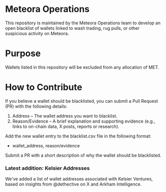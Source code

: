 # Meteora Operations

This repository is maintained by the Meteora Operations team to develop an open blacklist of wallets linked to wash trading, rug pulls, or other suspicious activity on Meteora.

# Purpose

Wallets listed in this repository will be excluded from any allocation of MET.

# How to Contribute

If you believe a wallet should be blacklisted, you can submit a Pull Request (PR) with the following details:

1. Address – The wallet address you want to blacklist.
2. Reason/Evidence – A brief explanation and supporting evidence (e.g., links to on-chain data, X posts, reports or research).

Add the new wallet entry to the blacklist.csv file in the following format:
- wallet_address, reason/evidence

Submit a PR with a short description of why the wallet should be blacklisted.


### Latest addition: Kelsier Addresses

We've added a list of wallet addresses associated with Kelsier Ventures, based on insights from @dethective on X and Arkham Intelligence.
